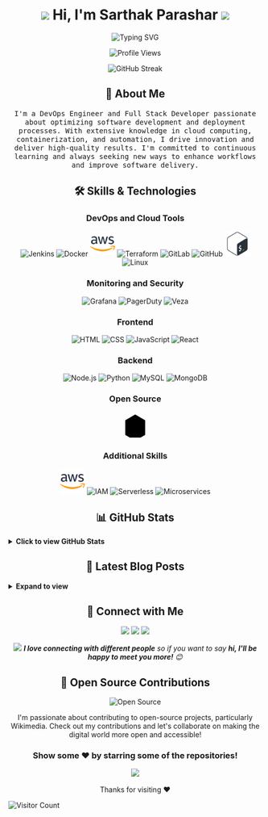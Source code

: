 <h1 align="center">
  <img src="https://media.giphy.com/media/hvRJCLFzcasrR4ia7z/giphy.gif" width="30px"/> 
  Hi, I'm Sarthak Parashar
  <img src="https://media.giphy.com/media/hvRJCLFzcasrR4ia7z/giphy.gif" width="30px"/>
</h1>

<div align="center">
  <img src="https://readme-typing-svg.demolab.com?font=Fira+Code&size=22&pause=1000&color=F75C7E&center=true&vCenter=true&width=440&lines=DevOps+Engineer;Full+Stack+Developer;Cloud+Enthusiast;Open+Source+Contributor" alt="Typing SVG" />
</div>

<p align="center">
  <img src="https://komarev.com/ghpvc/?username=sarthakparashar&label=Profile%20Views&color=0e75b6&style=flat" alt="Profile Views" />
</p>

<p align="center">
  <img src="https://github-readme-streak-stats.herokuapp.com/?user=sarthakparashar&theme=radical" alt="GitHub Streak" />
</p>

<h2 align="center">🚀 About Me</h2>

<p align="center">
  <samp>
    I'm a DevOps Engineer and Full Stack Developer passionate about optimizing software development and deployment processes. With extensive knowledge in cloud computing, containerization, and automation, I drive innovation and deliver high-quality results. I'm committed to continuous learning and always seeking new ways to enhance workflows and improve software delivery.
  </samp>
</p>

<h2 align="center">🛠️ Skills & Technologies</h2>

<h3 align="center">DevOps and Cloud Tools</h3>
<p align="center">
  <img src="https://cdn.jsdelivr.net/gh/devicons/devicon/icons/jenkins/jenkins-original.svg" alt="Jenkins" width="50" height="50"/>
  <img src="https://cdn.jsdelivr.net/gh/devicons/devicon/icons/docker/docker-original.svg" alt="Docker" width="50" height="50"/>
  <img src="https://raw.githubusercontent.com/devicons/devicon/master/icons/amazonwebservices/amazonwebservices-original-wordmark.svg" alt="AWS" width="50" height="50"/>
  <img src="https://cdn.jsdelivr.net/gh/devicons/devicon/icons/terraform/terraform-original.svg" alt="Terraform" width="50" height="50"/>
  <img src="https://cdn.jsdelivr.net/gh/devicons/devicon/icons/gitlab/gitlab-original.svg" alt="GitLab" width="50" height="50"/>
  <img src="https://cdn.jsdelivr.net/gh/devicons/devicon/icons/github/github-original.svg" alt="GitHub" width="50" height="50"/>
  <img src="https://raw.githubusercontent.com/devicons/devicon/master/icons/bash/bash-original.svg" alt="Bash" width="50" height="50"/>
  <img src="https://cdn.jsdelivr.net/gh/devicons/devicon/icons/linux/linux-original.svg" alt="Linux" width="50" height="50"/>
</p>

<h3 align="center">Monitoring and Security</h3>
<p align="center">
  <img src="https://cdn.jsdelivr.net/gh/devicons/devicon/icons/grafana/grafana-original.svg" alt="Grafana" width="50" height="50"/>
  <img src="https://www.vectorlogo.zone/logos/pagerduty/pagerduty-icon.svg" alt="PagerDuty" width="50" height="50"/>
  <img src="https://cdn.jsdelivr.net/npm/simple-icons@v5/icons/v.svg" alt="Veza" width="50" height="50"/>
</p>

<h3 align="center">Frontend</h3>
<p align="center">
  <img src="https://cdn.jsdelivr.net/gh/devicons/devicon/icons/html5/html5-original.svg" alt="HTML" width="50" height="50"/>
  <img src="https://cdn.jsdelivr.net/gh/devicons/devicon/icons/css3/css3-original.svg" alt="CSS" width="50" height="50"/>
  <img src="https://cdn.jsdelivr.net/gh/devicons/devicon/icons/javascript/javascript-original.svg" alt="JavaScript" width="50" height="50"/>
  <img src="https://cdn.jsdelivr.net/gh/devicons/devicon/icons/react/react-original.svg" alt="React" width="50" height="50"/>
</p>

<h3 align="center">Backend</h3>
<p align="center">
  <img src="https://cdn.jsdelivr.net/gh/devicons/devicon/icons/nodejs/nodejs-original.svg" alt="Node.js" width="50" height="50"/>
  <img src="https://cdn.jsdelivr.net/gh/devicons/devicon/icons/python/python-original.svg" alt="Python" width="50" height="50"/>
  <img src="https://cdn.jsdelivr.net/gh/devicons/devicon/icons/mysql/mysql-original.svg" alt="MySQL" width="50" height="50"/>
  <img src="https://cdn.jsdelivr.net/gh/devicons/devicon/icons/mongodb/mongodb-original.svg" alt="MongoDB" width="50" height="50"/>
</p>

<h3 align="center">Open Source</h3>
<p align="center">
  <img src="data:image/svg+xml;base64,PHN2ZyB4bWxucz0iaHR0cDovL3d3dy53My5vcmcvMjAwMC9zdmciIHZpZXdCb3g9IjAgMCAyNCAyNCI+PHBhdGggZD0iTTEyLjA5IDEzLjExOWwuMjYyLjEzLjI2Mi0uMTMuODc4LS41NTEgNC4zODItMi43NTYgMS4wNzQtLjY3OFYxMy41bC02LjU5NyA0LjMxLTYuNTk3LTQuMzF2LTEuNTY2bDEuMDc0LjY3OCA0LjM4MiAyLjc1Ni44NzguNTUxek0xMiAyLjAxMmw5LjUgNS41djEzLjk3NmwtOS41IDUuNS05LjUtNS41VjcuNTEybDkuNS01LjV6Ii8+PC9zdmc+" alt="Wikimedia" width="50" height="50"/>
</p>

<h3 align="center">Additional Skills</h3>
<p align="center">

<img src="https://raw.githubusercontent.com/devicons/devicon/master/icons/amazonwebservices/amazonwebservices-original-wordmark.svg" alt="Lambda" width="50" height="50"/>

<img src="https://cdn.iconscout.com/icon/free/png-256/aws-1869025-1583149.png" alt="IAM" width="50" height="50"/>

<img src="https://cdn.worldvectorlogo.com/logos/serverless.svg" alt="Serverless" width="50" height="50"/>

<img src="https://cdn.iconscout.com/icon/premium/png-256-thumb/microservices-3678091-3061760.png" alt="Microservices" width="50" height="50"/>
</p>

<h2 align="center">📊 GitHub Stats</h2>

<details>
  <summary><b>Click to view GitHub Stats</b></summary>
  <br/>
  <p align="center">
    <img src="https://github-readme-stats.vercel.app/api?username=sarthakparashar&show_icons=true&theme=radical" alt="GitHub Stats" />
  </p>
  <p align="center">
    <img src="https://github-readme-stats.vercel.app/api/top-langs/?username=sarthakparashar&layout=compact&theme=radical" alt="Top Languages" />
  </p>
  <p align="center">
    <img src="http://github-profile-summary-cards.vercel.app/api/cards/profile-details?username=sarthakparashar&theme=radical" alt="GitHub Profile Summary" />
  </p>
</details>

<h2 align="center">📝 Latest Blog Posts</h2>

<details>
  <summary><b>Expand to view</b></summary>
  <br/>
  <p align="center">
    <a href="https://sarthakparashar.hashnode.dev/"><img src="https://github-readme-hashnode-blog.vercel.app/api/hashnode?username=sarthakparashar&count=3&theme=dark" alt="Sarthak's Hashnode Blog"/></a>
  </p>
</details>

<h2 align="center">🤝 Connect with Me</h2>

<p align="center">
  <a href="https://linkedin.com/in/sarthakparashar"><img src="https://img.shields.io/badge/-Sarthak%20Parashar-0077B5?style=for-the-badge&logo=Linkedin&logoColor=white"/></a>
  <a href="mailto:@gmail.com"><img src="https://img.shields.io/badge/-Gmail-D14836?style=for-the-badge&logo=Gmail&logoColor=white"/></a>
  <a href="https://sarthakparashar.hashnode.dev/"><img src="https://img.shields.io/badge/-Hashnode-2962FF?style=for-the-badge&logo=hashnode&logoColor=white"/></a>
</p>

<p align="center">
  <img src="https://media.giphy.com/media/LnQjpWaON8nhr21vNW/giphy.gif" width="60"> 
  <em><b>I love connecting with different people</b> so if you want to say <b>hi, I'll be happy to meet you more!</b> 😊</em>
</p>

<h2 align="center">🌟 Open Source Contributions</h2>

<p align="center">
  <img src="https://upload.wikimedia.org/wikipedia/commons/8/8b/Wikimedia-logo_black.svg" alt="Open Source" width="200" height="200"/>
</p>

<p align="center">
  I'm passionate about contributing to open-source projects, particularly Wikimedia. Check out my contributions and let's collaborate on making the digital world more open and accessible!
</p>

<div align="center">
  <h3>Show some ❤️ by starring some of the repositories!</h3>
</div>

<p align="center">
  <img src="https://capsule-render.vercel.app/api?type=waving&color=gradient&height=100&section=footer"/>
</p>

<p align="center">
  Thanks for visiting ❤️
</p>

![Visitor Count](https://profile-counter.glitch.me/sarthakparashar/count.svg)
